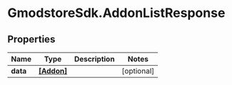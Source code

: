# GmodstoreSdk.AddonListResponse

## Properties

Name | Type | Description | Notes
------------ | ------------- | ------------- | -------------
**data** | [**[Addon]**](Addon.md) |  | [optional] 



